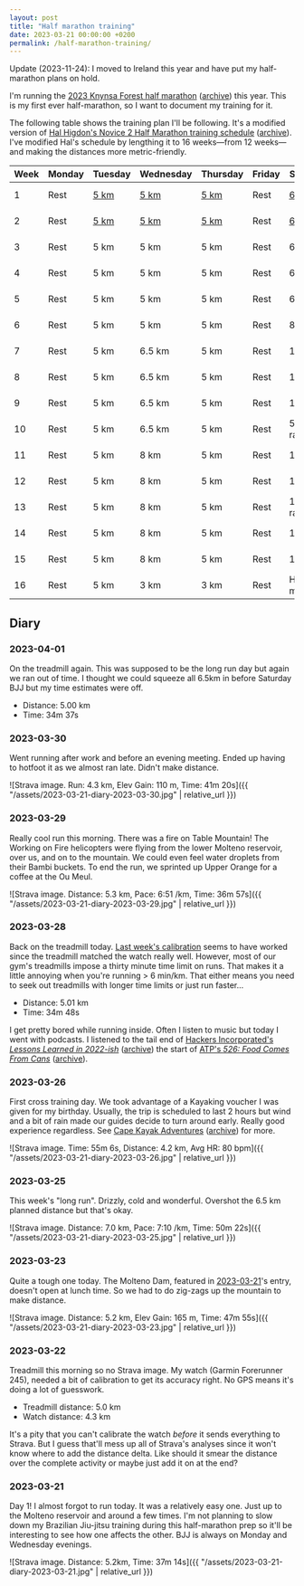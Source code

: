 ```yaml
---
layout: post
title: "Half marathon training"
date: 2023-03-21 00:00:00 +0200
permalink: /half-marathon-training/
---
```


Update (2023-11-24): I moved to Ireland this year and have put my half-marathon plans on hold.

I'm running the [2023 Knynsa Forest half marathon](https://knysnaforestmarathon.co.za/) ([archive](https://archive.ph/Dk0gc)) this year.
This is my first ever half-marathon, so I want to document my training for it.

The following table shows the training plan I'll be following.
It's a modified version of [Hal Higdon's Novice 2 Half Marathon training schedule](https://www.halhigdon.com/training-programs/half-marathon-training/novice-2-half-marathon/) ([archive](https://archive.ph/8PqiF)).
I've modified Hal's schedule by lengthing it to 16 weeks—from 12 weeks—and making the distances more metric-friendly.

| Week | Monday | Tuesday             | Wednesday           | Thursday            | Friday | Saturday              | Sunday                      |
| ---- | ------ | ------------------- | ------------------- | ------------------- | ------ | --------------------- | --------------------------- |
| 1    | Rest   | [5 km](#2023-03-21) | [5 km](#2023-03-22) | [5 km](#2023-03-23) | Rest   | [6.5 km](#2023-03-25) | [60 min cross](#2023-03-26) |
| 2    | Rest   | [5 km](#2023-03-28) | [5 km](#2023-03-29) | [5 km](#2023-03-30) | Rest   | [6.5 km](#2023-04-01) | 60 min cross                |
| 3    | Rest   | 5 km                | 5 km                | 5 km                | Rest   | 6.5 km                | 60 min cross                |
| 4    | Rest   | 5 km                | 5 km                | 5 km                | Rest   | 6.5 km                | 60 min cross                |
| 5    | Rest   | 5 km                | 5 km                | 5 km                | Rest   | 6.5 km                | 60 min cross                |
| 6    | Rest   | 5 km                | 5 km                | 5 km                | Rest   | 8 km                  | 60 min cross                |
| 7    | Rest   | 5 km                | 6.5 km              | 5 km                | Rest   | 10 km                 | 60 min cross                |
| 8    | Rest   | 5 km                | 6.5 km              | 5 km                | Rest   | 11.5 km               | 60 min cross                |
| 9    | Rest   | 5 km                | 6.5 km              | 5 km                | Rest   | 13 km                 | 60 min cross                |
| 10   | Rest   | 5 km                | 6.5 km              | 5 km                | Rest   | 5 km race             | 60 min cross                |
| 11   | Rest   | 5 km                | 8 km                | 5 km                | Rest   | 14.5 km               | 60 min cross                |
| 12   | Rest   | 5 km                | 8 km                | 5 km                | Rest   | 16 km                 | 60 min cross                |
| 13   | Rest   | 5 km                | 8 km                | 5 km                | Rest   | 10 km race            | 60 min cross                |
| 14   | Rest   | 5 km                | 8 km                | 5 km                | Rest   | 18 km                 | 60 min cross                |
| 15   | Rest   | 5 km                | 8 km                | 5 km                | Rest   | 19.5 km               | 60 min cross                |
| 16   | Rest   | 5 km                | 3 km                | 3 km                | Rest   | Half marathon         |                             |

## Diary

### 2023-04-01

On the treadmill again.
This was supposed to be the long run day but again we ran out of time.
I thought we could squeeze all 6.5km in before Saturday BJJ but my time estimates were off.

- Distance: 5.00 km
- Time: 34m 37s

### 2023-03-30

Went running after work and before an evening meeting.
Ended up having to hotfoot it as we almost ran late.
Didn't make distance.

![Strava image. Run: 4.3 km, Elev Gain: 110 m, Time: 41m 20s]({{ "/assets/2023-03-21-diary-2023-03-30.jpg" | relative_url }})

### 2023-03-29

Really cool run this morning.
There was a fire on Table Mountain!
The Working on Fire helicopters were flying from the lower Molteno reservoir, over us, and on to the mountain.
We could even feel water droplets from their Bambi buckets.
To end the run, we sprinted up Upper Orange for a coffee at the Ou Meul.

![Strava image. Distance: 5.3 km, Pace: 6:51 /km, Time: 36m 57s]({{ "/assets/2023-03-21-diary-2023-03-29.jpg" | relative_url }})

### 2023-03-28

Back on the treadmill today.
[Last week's calibration](#2023-03-22) seems to have worked since the treadmill matched the watch really well.
However, most of our gym's treadmills impose a thirty minute time limit on runs.
That makes it a little annoying when you're running > 6 min/km.
That either means you need to seek out treadmills with longer time limits or just run faster...

- Distance: 5.01 km
- Time: 34m 48s

I get pretty bored while running inside.
Often I listen to music but today I went with podcasts.
I listened to the tail end of [Hackers Incorporated's _Lessons Learned in 2022-ish_](https://hackersincorporated.com/episodes/lessons-learned-in-2022-ish) ([archive](https://archive.ph/ZRly6)) the start of [ATP's _526: Food Comes From Cans_](https://atp.fm/526) ([archive](https://archive.ph/f6ISd)).

### 2023-03-26

First cross training day.
We took advantage of a Kayaking voucher I was given for my birthday.
Usually, the trip is scheduled to last 2 hours but wind and a bit of rain made our guides decide to turn around early.
Really good experience regardless.
See [Cape Kayak Adventures](https://kayak.co.za/) ([archive](https://archive.ph/DdZzk)) for more.

![Strava image. Time: 55m 6s, Distance: 4.2 km, Avg HR: 80 bpm]({{ "/assets/2023-03-21-diary-2023-03-26.jpg" | relative_url }})

### 2023-03-25

This week's "long run".
Drizzly, cold and wonderful.
Overshot the 6.5 km planned distance but that's okay.

![Strava image. Distance: 7.0 km, Pace: 7:10 /km, Time: 50m 22s]({{ "/assets/2023-03-21-diary-2023-03-25.jpg" | relative_url }})

### 2023-03-23

Quite a tough one today.
The Molteno Dam, featured in [2023-03-21](#2023-03-21)'s entry, doesn't open at lunch time.
So we had to do zig-zags up the mountain to make distance.

![Strava image. Distance: 5.2 km, Elev Gain: 165 m, Time: 47m 55s]({{ "/assets/2023-03-21-diary-2023-03-23.jpg" | relative_url }})

### 2023-03-22

Treadmill this morning so no Strava image.
My watch (Garmin Forerunner 245), needed a bit of calibration to get its accuracy right.
No GPS means it's doing a lot of guesswork.

- Treadmill distance: 5.0 km
- Watch distance: 4.3 km

It's a pity that you can't calibrate the watch _before_ it sends everything to Strava.
But I guess that'll mess up all of Strava's analyses since it won't know where to add the distance delta.
Like should it smear the distance over the complete activity or maybe just add it on at the end?

### 2023-03-21

Day 1!
I almost forgot to run today.
It was a relatively easy one.
Just up to the Molteno reservoir and around a few times.
I'm not planning to slow down my Brazilian Jiu-jitsu training during this half-marathon prep so it'll be interesting to see how one affects the other.
BJJ is always on Monday and Wednesday evenings.

![Strava image. Distance: 5.2km, Time: 37m 14s]({{ "/assets/2023-03-21-diary-2023-03-21.jpg" | relative_url }})
